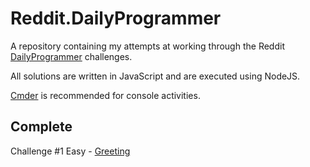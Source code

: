 Reddit.DailyProgrammer
======================

A repository containing my attempts at working through the Reddit [DailyProgrammer](http://www.reddit.com/r/dailyprogrammer) challenges.

All solutions are written in JavaScript and are executed using NodeJS.

[Cmder](http://cmder.net/) is recommended for console activities.

Complete
--
Challenge #1 Easy - [Greeting](http://www.reddit.com/r/dailyprogrammer/comments/pih8x/easy_challenge_1/)
